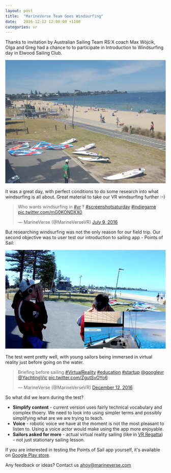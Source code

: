 ```yaml
---
layout: post
title:  "MarineVerse Team Goes Windsurfing"
date:   2016-12-12 12:00:00 +1100
categories: vr
---
```


Thanks to invitation by Australian Sailing Team RS:X coach Max Wójcik, Olga and Greg had a chance to to participate in Introduction to Windsurfing day in Elwood Sailing Club.

<img src="/assets/windsurfingmax.jpg" style="margin-left: auto; margin-right: auto;"/>

It was a great day, with perfect conditions to do some research into what windsurfing is all about. Great material to take our VR windsurfing further :-)

<blockquote class="twitter-tweet" data-lang="en"><p lang="en" dir="ltr">Who wants windsurfing in <a href="https://twitter.com/hashtag/vr?src=hash">#vr</a> ? <a href="https://twitter.com/hashtag/screenshotsaturday?src=hash">#screenshotsaturday</a> <a href="https://twitter.com/hashtag/indiegame?src=hash">#indiegame</a> <a href="https://t.co/mG0KONDXX0">pic.twitter.com/mG0KONDXX0</a></p>&mdash; MarineVerse (@MarineVerseVR) <a href="https://twitter.com/MarineVerseVR/status/751741420466216960">July 9, 2016</a></blockquote>
<script async src="//platform.twitter.com/widgets.js" charset="utf-8"></script>

But researching windsurfing was not the only reason for our field trip. Our second objective was to user test our introduction to sailing app - Points of Sail:

<img src="/assets/pointsofsailcardboard.jpg" style="margin-left: auto; margin-right: auto;"/>

The test went pretty well, with young sailors being immersed in virtual reality just before going on the water.

<blockquote class="twitter-tweet" data-lang="en"><p lang="en" dir="ltr">Briefing before sailing <a href="https://twitter.com/hashtag/VirtualReality?src=hash">#VirtualReality</a> <a href="https://twitter.com/hashtag/education?src=hash">#education</a> <a href="https://twitter.com/hashtag/startup?src=hash">#startup</a> <a href="https://twitter.com/googlevr">@googlevr</a> <a href="https://twitter.com/YachtingVic">@YachtingVic</a> <a href="https://t.co/ZgutSvOYo6">pic.twitter.com/ZgutSvOYo6</a></p>&mdash; MarineVerse (@MarineVerseVR) <a href="https://twitter.com/MarineVerseVR/status/808266343535386624">December 12, 2016</a></blockquote>
<script async src="//platform.twitter.com/widgets.js" charset="utf-8"></script>

So what did we learn during the test?

  * **Simplify content** - current version uses fairly technical vocabulary and complex thoery. We need to look into using simpler terms and possibly simplifying what are we are trying to teach.
  * **Voice** - robotic voice we have at the moment is not the most pleasant to listen to. Using a voice actor would make using the app more enjoyable.
  * **Sailors asked for more** - actual virtual reality sailing (like in [VR Regatta](http://store.steampowered.com/app/468240)) - not just stationary sailing lesson.

If you are interested in testing the Points of Sail app yourself, it's available on [Google Play store](https://play.google.com/store/apps/details?id=com.marineverse.pointofsail&hl=en).

Any feedback or ideas? Contact us ahoy@marineverse.com
